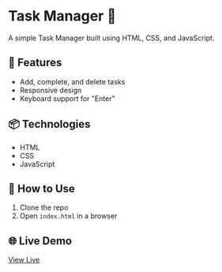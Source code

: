# Task Manager 📝

A simple Task Manager built using HTML, CSS, and JavaScript.

## 🚀 Features
- Add, complete, and delete tasks
- Responsive design
- Keyboard support for "Enter"

## 📦 Technologies
- HTML
- CSS
- JavaScript

## 📂 How to Use
1. Clone the repo
2. Open `index.html` in a browser

## 🌐 Live Demo
[View Live](https://your-username.github.io/your-repo-name/)
